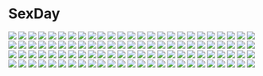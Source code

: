 # SexDay
![](https://konachan.com/image/6b3cfcdcef5cc376a589ba6a2bde452a/Konachan.com%20-%2064138%20aqua_eyes%20bra%20crying%20flowers%20headphones%20megurine_luka%20pantyhose%20purple_hair%20sism%20skirt%20underwear%20vocaloid.jpg)
![](https://konachan.com/jpeg/2fe840fb35e97e0d0922ad4831751807/Konachan.com%20-%20115156%20animal%20elin%20rabbit%20ricci%20tera_online.jpg)
![](https://konachan.com/image/3a2a4aa037e95ce290f0e9943f4b6a07/Konachan.com%20-%20133985%20blonde_hair%20futaba_anzu%20icywood%20idolmaster%20idolmaster_cinderella_girls%20vibrator.jpg)
![](https://konachan.com/image/d8426fcad1e5e6631fa72173490a228f/Konachan.com%20-%2088251%20breasts%20cleavage%20happoubi_jin%20tagme%20towel.jpg)
![](https://konachan.com/jpeg/00d58599746e9f139ccbbf2f206c4a9f/Konachan.com%20-%20257876%20anthropomorphism%20breasts%20clouds%20dress%20fang%20gloves%20gray_hair%20long_hair%20orange_eyes%20pantyhose%20school_uniform%20skintight%20sky%20tagme_%28artist%29%20tie%20weapon.jpg)
![](https://konachan.com/image/42786bb15fae5bd237f0319a69d838e6/Konachan.com%20-%2047340%20aliasing%20delusion_overdose%20flowers%20japanese_clothes%20katana%20kimono%20konpaku_youmu%20sword%20touhou%20weapon.jpg)
![](https://konachan.com/jpeg/ead14f5219a4149bd2bcebe99aa24ade/Konachan.com%20-%20262437%20animal_ears%20aqua_eyes%20ass%20barbariank%20breasts%20foxgirl%20headband%20japanese_clothes%20nopan%20original%20ribbons%20tail%20thighhighs%20transparent%20white_hair.jpg)
![](https://konachan.com/jpeg/c22337f68bfe9e7ee6c5e6962201680d/Konachan.com%20-%20169901%20flowers%20game_cg%20long_hair%20minori%20natsuzora_no_perseus%20night%20orange_eyes%20petals%20ribbons%20school_uniform%20shouna_mitsuishi%20skirt%20thighhighs%20toono_ren.jpg)
![](https://konachan.com/image/2a9d536f9d0ccbca24ab149441688941/Konachan.com%20-%2092416%20purple_software%20waitress.jpg)
![](https://konachan.com/image/65101a9615e84a2fa2ce2d7f0c6b364d/Konachan.com%20-%2058478%20clannad%20furukawa_nagisa%20furukawa_sanae.jpg)
![](https://konachan.com/jpeg/cfbb7dd750d278563d5e44c7aaacda04/Konachan.com%20-%20286532%202girls%20black_hair%20chiyonekoko%20demon%20foxgirl%20green_eyes%20horns%20kiss%20long_hair%20original%20panties%20short_hair%20skirt%20tail%20underwear%20yellow_eyes%20yuri.jpg)
![](https://konachan.com/image/f5cc34bc15ada365c29ac1b9f3d323ff/Konachan.com%20-%2051984%20red_hair%20shirt_lift%20tengen_toppa_gurren_lagann%20underboob%20vector%20yellow_eyes%20yoko_littner.jpg)
![](https://konachan.com/jpeg/7e6586980c557cb69d0acafa8963effa/Konachan.com%20-%20284983%20aliasing%20amafuyu%20apple%20blonde_hair%20blush%20bubbles%20candy%20food%20fruit%20green_eyes%20japanese_clothes%20loli%20mask%20original%20ponytail%20strawberry%20wristwear%20yukata.jpg)
![](https://konachan.com/image/71a8f739cf3cc70f16082bef1777c854/Konachan.com%20-%2073154%20akashio%20komeiji_satori%20panties%20purple%20thighhighs%20touhou%20underwear.jpg)
![](https://konachan.com/image/b6e8b8a369df5b17b62f471472c2d999/Konachan.com%20-%20142643%20black_eyes%20black_hair%20blush%20brown_hair%20fan%20food%20glasses%20ice_cream%20long_hair%20original%20ponytail%20purple_eyes%20school_uniform%20short_hair%20taka_%28tsmix%29.jpg)
![](https://konachan.com/jpeg/cbc6a44c2eee0eb292b6f959a3ad84d2/Konachan.com%20-%20181459%20beach%20bikini%20blue_hair%20bow%20breasts%20cleavage%20clouds%20fang%20glasses%20group%20headband%20long_hair%20navel%20ponytail%20ribbons%20scan%20sky%20swimsuit%20twins%20water%20wink.jpg)
![](https://konachan.com/jpeg/38963ce09b866284b97d749b03899b01/Konachan.com%20-%20194621%202girls%20black_hair%20blush%20bra%20breasts%20cleavage%20kantoku%20open_shirt%20original%20panties%20scan%20school_uniform%20skirt%20striped_panties%20thighhighs%20underwear.jpg)
![](https://konachan.com/jpeg/831947b7f6b19bb3496ee96f8579a4a6/Konachan.com%20-%20243531%202girls%20love_live%21_school_idol_project%20tagme_%28artist%29%20toujou_nozomi%20yazawa_nico.jpg)
![](https://konachan.com/image/f2d0583db5ee2def9a556b6182a62177/Konachan.com%20-%20194713%20blonde_hair%20blush%20clouds%20fireworks%20gloves%20green_eyes%20hat%20juh-juh%20long_hair%20original%20scarf%20signed%20sky.jpg)
![](https://konachan.com/image/ba6e2e72526115a8f01738b2cad042e1/Konachan.com%20-%20248671%20barefoot%20dark%20fate_%28series%29%20flowers%20headdress%20horns%20navel%20nipples%20nude%20paintrfiend%20purple_eyes%20purple_hair%20pussy%20short_hair%20umbrella%20water.jpg)
![](https://konachan.com/image/c8035754ffdefadc1ab47c4e869de7e7/Konachan.com%20-%20150555%20animal_ears%20hat%20original%20scarf%20school_uniform%20staff%20sword%20tokiti%20weapon%20wings%20witch_hat.jpg)
![](https://konachan.com/jpeg/b7debc84abe0d7318259d6f14db94027/Konachan.com%20-%20284005%20ass%20barefoot%20blonde_hair%20blush%20breasts%20fairy%20forest%20game_cg%20long_hair%20nipples%20nude%20pointed_ears%20purple_eyes%20seek_girl%20tagme_%28artist%29%20tree%20wings.jpg)
![](https://konachan.com/image/7251fcb3997201965daf29fbd428f0c7/Konachan.com%20-%20102755%202girls%20blue_eyes%20blue_hair%20brown_eyes%20brown_hair%20butterfly%20dress%20hat%20headphones%20magnet_%28vocaloid%29%20microphone%20mtu%20vocaloid%20wink.jpg)
![](https://konachan.com/image/6cd289a87e80bca477c13d0863d4ce0d/Konachan.com%20-%2093968%20animal_ears%20book%20brown_eyes%20brown_hair%20bunny_ears%20bunnygirl%20dress%20flowers%20loli%20north_abyssor%20ribbons.jpg)
![](https://konachan.com/image/4bb665e640290cd052cbaa35fc7f7e1f/Konachan.com%20-%20191817%20animal%20barefoot%20fish%20hatsune_miku%20holmesa%20school_uniform%20stars%20twintails%20vocaloid%20water.jpg)
![](https://konachan.com/jpeg/12f61eb519cf1e9a9dace6a0c83f6cb1/Konachan.com%20-%20170386%20animal%20bird%20cat%20clouds%20forest%20original%20planet%20scenic%20third-party_edit%20tree%20water%20watermark.jpg)
![](https://konachan.com/jpeg/e6b2e6a895fea48e001abb7475d6ff60/Konachan.com%20-%20268061%20animal%20bird%20black_hair%20blindfold%20gyup%20horns%20monochrome%20nude%20original%20short_hair%20skull.jpg)
![](https://konachan.com/image/0682ab2d8765553c77c7d70f3e618c54/Konachan.com%20-%20104492%20animal%20blue_hair%20cat%20daniel%20long_hair%20momo_%28shinigami_no_ballad%29%20ribbons%20shinigami_no_ballad%20thighhighs%20third-party_edit%20white_hair.jpg)
![](https://konachan.com/jpeg/63006a86a455bd4d890d18ea6d060143/Konachan.com%20-%20197531%20ass%20black_hair%20blue_eyes%20blush%20breasts%20brown_hair%20cameltoe%20cleavage%20long_hair%20panties%20pantyhose%20red_eyes%20short_hair%20thighhighs%20topless%20underwear.jpg)
![](https://konachan.com/jpeg/2a926e6ea0c81bd1064c067226b36604/Konachan.com%20-%20263969%20animal%20blue_hair%20blush%20brown_eyes%20bubbles%20fish%20nanaminn%20original%20school_uniform%20underwater%20water.jpg)
![](https://konachan.com/image/cb9fd6cc5e95b1d5b4cb25a9c59f7db6/Konachan.com%20-%2084048%20dragon_quest%20flora%27s_daughter%20loli%20moonknives%20sword%20weapon.jpg)
![](https://konachan.com/jpeg/cf4cc3f3a5adf97753a31b803aa7310d/Konachan.com%20-%20226087%20ass%20astronauts%20blush%20breast_hold%20breasts%20censored%20fingering%20game_cg%20green_eyes%20green_hair%20long_hair%20navel%20nipples%20nude%20pussy%20pussy_juice%20rozea%20shower.jpg)
![](https://konachan.com/image/f739026bc41e0024f9602a974704a487/Konachan.com%20-%20111909%20animal_ears%20anthropomorphism%20blonde_hair%20breasts%20cleavage%20os-tan%20third-party_edit%20white.jpg)
![](https://konachan.com/image/d861f5146978f778627b3c2fcb1c747b/Konachan.com%20-%20185806%20barefoot%20brown_hair%20green_eyes%20logo%20long_hair%20minori%20sakurai_mayura%20school_uniform%20socks%20soreyori_no_prologue%20tagme_%28artist%29%20water%20watermark%20wet.jpg)
![](https://konachan.com/image/2f113f7d02de208c43b05b5903504121/Konachan.com%20-%20105074%20blue_hair%20dress%20flowers%20kayaba_akaneko%20male%20petals%20rui_wa_tomo_wo_yobu%20saeki_hokuto%20trap%20wakutsu_tomo.jpg)
![](https://konachan.com/jpeg/5083cb9f90987db1fc31fcce9ac26660/Konachan.com%20-%20274422%20bow%20brown_hair%20cropped%20cuna_%28qunya%29%20dangan-ronpa%20gradient%20harukawa_maki%20long_hair%20new_dangan-ronpa_v3%20red_eyes%20school_uniform%20twintails.jpg)
![](https://konachan.com/image/9296e864097b601744c1e6437f7593f1/Konachan.com%20-%2047524%20dress%20gloves%20purple_hair%20signed%20sword%20tagme%20twintails%20weapon.jpg)
![](https://konachan.com/image/5744c19515b3a22bb350cf2bf77925d9/Konachan.com%20-%2077264%20blush%20carnelian%20dress%20ribbons%20summer%20tagme%20twintails.jpg)
![](https://konachan.com/jpeg/52da2b4c648c891c3206ae3827d1c811/Konachan.com%20-%2080935%20animal_ears%20dress%20green_eyes%20group%20houjuu_nue%20kumoi_ichirin%20kusakanmuri%20mousegirl%20nazrin%20red_eyes%20spear%20toramaru_shou%20touhou%20unzan%20weapon.jpg)
![](https://konachan.com/jpeg/cda360f9f296bb7a1355a7731a12f66e/Konachan.com%20-%20255598%202girls%20black_hair%20blonde_hair%20bow%20gloves%20green_eyes%20headdress%20long_hair%20miyoshi_karin%20petals%20piza_rokumai%20ponytail%20shoujo_ai%20suit%20wedding.jpg)
![](https://konachan.com/jpeg/2277a0ffca0267fc43b0e640a79e779b/Konachan.com%20-%20155300%202girls%20black_hair%20breasts%20cameltoe%20censored%20fingering%20game_cg%20gray_eyes%20nipples%20pussy%20red_eyes%20red_hair%20spread_legs%20tagme%20tel-o%20yatagarasu%20yuri.jpg)
![](https://konachan.com/jpeg/c4cf3752991141302cae8370a340f82f/Konachan.com%20-%20252440%20clouds%20kneehighs%20male%20mocha_%28cotton%29%20original%20reflection%20school_uniform%20short_hair%20signed%20skirt%20sky%20tree%20water.jpg)
![](https://konachan.com/image/2772988d54efb219777a24a841fc9adb/Konachan.com%20-%20143882%202girls%20blood%20boots%20braids%20gray_hair%20izayoi_sakuya%20knife%20maid%20minakata_sunao%20red_eyes%20short_hair%20thighhighs%20torn_clothes%20touhou%20vampire%20weapon%20wings.jpg)
![](https://konachan.com/image/5be5803727f30a4a2a94a8114e86eb1a/Konachan.com%20-%2072150%20black_hair%20blonde_hair%20celty_sturluson%20durarara%21%21%20heiwajima_shizuo%20kida_masaomi%20school_uniform%20scythe%20short_hair%20skirt%20sonohara_anri%20tie%20weapon.jpg)
![](https://konachan.com/image/38e9dbb41b490b838a3908fba3c0cf04/Konachan.com%20-%2061428%20close%20suzumiya_haruhi%20suzumiya_haruhi_no_yuutsu.jpg)
![](https://konachan.com/image/7fef75d234378b7afd05164161082fda/Konachan.com%20-%2063975%20favorite%20game_cg%20hoshizora_no_memoria%20tagme.jpg)
![](https://konachan.com/image/4f25cb72d101e3af19f5e90f30b2d96b/Konachan.com%20-%20140186%20blood%20brown_hair%20censored%20escu%3Ade%20game_cg%20gurenka%20nagatsuki_fumika%20nekonyan%20open_shirt%20penis%20pussy%20pussy_juice%20sex%20short_hair.jpg)
![](https://konachan.com/image/6cf3ed3b17d525c44961009f2abf0c28/Konachan.com%20-%2056525%20hirasawa_yui%20k-on%21%20yoshiwo.jpg)
![](https://konachan.com/image/2202f7cf703ecbba76c90f9dafc7cade/Konachan.com%20-%20141468%20blonde_hair%20cherry_blossoms%20dress%20flowers%20jpeg_artifacts%20original%20shino_%28lunar_crescent%29%20short_hair%20silhouette%20spring.jpg)
![](https://konachan.com/image/3412bd3a71fd632881bcd4dee5bbc228/Konachan.com%20-%2092306%20flowers%20headphones%20long_hair%20monochrome%20original%20scarf%20sketch%20skirt.jpg)
![](https://konachan.com/image/91daa7c664ce83b710ed7d1f367f3dae/Konachan.com%20-%20279815%20blue_eyes%20bra%20breasts%20cleavage%20dressing%20fuu_%28fuore%29%20long_hair%20mirror%20nakano_itsuki%20navel%20pink_hair%20reflection%20shirt_lift%20skirt%20underwear.jpg)
![](https://konachan.com/image/ac784b7a8d4783e3d36ac6467aab0ec6/Konachan.com%20-%20305622%202girls%20ass%20blonde_hair%20cameltoe%20long_hair%20niliu_chahui%20original%20panties%20pussy_juice%20red_eyes%20ribbons%20thighhighs%20tokisaki_mio%20underwear%20white_hair.jpg)
![](https://konachan.com/image/8af814e75c0b248536eaedf5aaaa63ed/Konachan.com%20-%208719%20touhou%20wriggle_nightbug.jpg)
![](https://konachan.com/jpeg/9fa84a604cbfd599f2d2c7707f106657/Konachan.com%20-%2027392%20azumanga_daioh%20takino_tomo.jpg)
![](https://konachan.com/image/44163edaed3822a5fd0a34ec8ea70897/Konachan.com%20-%20268529%20hakurei_reimu%20touhou%20yurara_%28aroma42enola%29.jpg)
![](https://konachan.com/jpeg/4ae054a7aae83bc892f5a7ab5941d647/Konachan.com%20-%20245484%20animal_ears%20blonde_hair%20bow%20brown_eyes%20clouds%20foxgirl%20gloves%20gray_hair%20kemono_friends%20long_hair%20pantyhose%20skirt%20sky%20snow%20tail%20tree%20usa_b.jpg)
![](https://konachan.com/image/d1a1444de9c4eaf3fd098ce31ad16e63/Konachan.com%20-%2098178%20barefoot%20blonde_hair%20gray_eyes%20jpeg_artifacts%20kagamine_len%20kagamine_rin%20male%20short_hair%20vocaloid.jpg)
![](https://konachan.com/jpeg/9e7e9348a7fe7e5927621c10c2eb0871/Konachan.com%20-%20237980%20animal%20aqua_eyes%20arami_o_8%20blush%20breasts%20butterfly%20crab%20dress%20fang%20food%20gloves%20gray_hair%20hat%20headdress%20loli%20long_hair%20maid%20nopan%20shorts%20waifu2x%20wink.jpg)
![](https://konachan.com/image/876b5a9973568ab1ab9efe450aba4d88/Konachan.com%20-%20218902%20aqua_eyes%20charizard%20crossover%20gloves%20hat%20kousaka_honoka%20mega_charizard_y%20orange_hair%20parody%20pokemon%20polychromatic%20ponytail%20popii_%28yuuta679%29.jpg)
![](https://konachan.com/image/83d9d2fd471a394a1bb2180f2cc3aa28/Konachan.com%20-%2092950%20celty_sturluson%20durarara%21%21%20heiwajima_shizuo%20kadota_kyohei%20kida_masaomi%20kishitani_shinra%20orihara_izaya%20ryuugamine_mikado%20sonohara_anri.jpg)
![](https://konachan.com/jpeg/0cfa9815ff9aab7f9e15be7b1bad7213/Konachan.com%20-%20178642%202girls%20book%20breasts%20cleavage%20grass%20gray_eyes%20leaves%20long_hair%20moon%20night%20original%20short_hair%20skirt%20sky%20stars%20sunset%20tree%20water%20white_hair%20yellow_eyes.jpg)
![](https://konachan.com/image/0681595e080dae75b06f56532d40b84b/Konachan.com%20-%2050036%20akiyama_mio%20k-on%21%20maid%20thighhighs.jpg)
![](https://konachan.com/image/00f17cd57c127b30164c79840ebab65e/Konachan.com%20-%2035897%20blue_eyes%20ef%20food%20hayama_mizuki%20nanao_naru%20pocky%20school_uniform.jpg)
![](https://konachan.com/image/ad64f1a8e8a273651acca5a5defd91fb/Konachan.com%20-%2069957%20animal%20black_hair%20blue_hair%20brown_hair%20green_eyes%20long_hair%20mouse%20mousegirl%20nazrin%20red_eyes%20red_hair%20short_hair%20skirt%20tail%20thighhighs%20tie%20touhou%20wink.jpg)
![](https://konachan.com/jpeg/e5fd575b3ce2b11b6343adb3d8085d5b/Konachan.com%20-%20296060%20breasts%20cameltoe%20cropped%20dk_senie%20dress%20green_eyes%20long_hair%20magic%20nipples%20no_bra%20panties%20sword%20tie%20underwear%20waifu2x%20weapon%20white_hair%20yu-gi-oh.jpg)
![](https://konachan.com/image/4231bb595c26aafd0bfd047e63317610/Konachan.com%20-%2057890%20color_%28artist%29%20hatsune_miku%20kagamine_len%20kagamine_rin%20male%20signed%20vocaloid.jpg)
![](https://konachan.com/image/45d274b0e895f6b3a08588817c3422fe/Konachan.com%20-%20186035%20blue_hair%20boots%20breasts%20cleavage%20gloves%20judith%20knife%20long_hair%20navel%20pink_eyes%20pointed_ears%20purple_hair%20spear%20tales_of_vesperia%20weapon%20white.jpg)
![](https://konachan.com/image/5abad46f5c6dc8aec3f8da0355f08272/Konachan.com%20-%20221190%20blue_eyes%20blush%20boots%20brown_eyes%20brown_hair%20dress%20footjob%20hoodie%20long_hair%20panties%20phone%20short_hair%20shorts%20skirt%20socks%20thighhighs%20underwear%20yuri.jpg)
![](https://konachan.com/jpeg/f0dd2999463bbf76f4a6e20031b86846/Konachan.com%20-%20253318%20animal%20ayase_eri%20blush%20bow%20cat%20hat%20hiro9779%20moon%20pumpkin%20purple_eyes%20red_hair%20ribbons%20short_hair%20silhouette%20sonoda_umi%20witch_hat%20yazawa_nico.jpg)
![](https://konachan.com/image/2c902904f93d4117b69a4fbc9a2cb7ba/Konachan.com%20-%2011821%20tagme.jpg)
![](https://konachan.com/image/fc6cb2e62526dca06a689359f89f0b77/Konachan.com%20-%20122957%20chibi%20ikamusume%20shinryaku%21_ikamusume%20yume_shokunin.jpg)
![](https://konachan.com/image/61c0707f1e17520a268600987ee76c2f/Konachan.com%20-%2041533%20animal_ears%20blush%20doggirl%20school_swimsuit%20skirt%20swimsuit%20tagme%20tail%20thighhighs.jpg)
![](https://konachan.com/image/b8992f1c2a9168990344101940e7b128/Konachan.com%20-%20112540%20baka_to_test_to_shoukanjuu%20kudou_aiko%20vector.jpg)
![](https://konachan.com/jpeg/71c41eede460e1d44d111527365f49fd/Konachan.com%20-%20279062%20animal_ears%20black_hair%20brown_eyes%20catgirl%20dargo%20kashiwazaki_shiori%20long_hair%20navel%20princess_connect%21%20skirt%20tail%20waifu2x.jpg)
![](https://konachan.com/image/f0f4c852bd5b8b2cae501bb24b737d04/Konachan.com%20-%20130627%20akitake_seiichi%20animal%20cat%20food%20fruit%20hakase_%28nichijou%29%20ice_cream%20nichijou%20sakamoto_%28nichijou%29%20scan%20shinonome_nano%20water%20watermelon.jpg)
![](https://konachan.com/image/dadc2faa44011fa815ab62bebe3351ec/Konachan.com%20-%20253289%20animal%20bird%20black_hair%20flowers%20higanbana_%28onmyouji%29%20kikivi%20long_hair%20mask%20ofuda%20onmyouji%20red_eyes.jpg)
![](https://konachan.com/jpeg/eb48bb1cbcb0a1f5aab5c8bebfd7caa8/Konachan.com%20-%2072124%20baka_to_test_to_shoukanjuu%20chibi%20himeji_mizuki%20kinoshita_hideyoshi%20male%20sakamoto_yuuji%20shimada_minami%20trap%20tsuchiya_kouta%20yoshii_akihisa.jpg)
![](https://konachan.com/image/82ab789176aff1db80c0a81de2198b5a/Konachan.com%20-%20300353%20anthropomorphism%20azur_lane%20blush%20censored%20close%20fellatio%20gensui%20penis%20prince_of_wales_%28azur_lane%29.jpg)
![](https://konachan.com/jpeg/ff33327ca3fcbe17ea142f784a455c34/Konachan.com%20-%20243035%20blush%20breasts%20game_cg%20komeshiro_kasu%20long_hair%20nipples%20no_bra%20nopan%20pink_eyes%20pink_hair%20sex%20tachibana_nonoka%20unisonshift.jpg)
![](https://konachan.com/image/f22f26599897a8f5003aea3d070135bf/Konachan.com%20-%20207018%20breasts%20cleavage%20danhu%20eloa%20group%20headdress%20logo%20male%20pointed_ears%20sky%20spear%20sword%20thighhighs%20weapon.jpg)
![](https://konachan.com/image/ca2242d12743211828d78c1f93e1a8ed/Konachan.com%20-%20147265%20aircraft%20blue_hair%20clouds%20mechagirl%20original%20pinakes%20sky.jpg)
![](https://konachan.com/jpeg/fa35a20e7a5043281e8d116b4c806c71/Konachan.com%20-%20110199%20dress%20hatsune_miku%20petals%20vocaloid%20white.jpg)
![](https://konachan.com/image/b3aa588ec8ccd482bd96b784f2a214c6/Konachan.com%20-%2031317%20onegai_twins.jpg)
![](https://konachan.com/image/f25fcc73b1cb8ec779ae1f349172b083/Konachan.com%20-%20289547%20bell%20bow%20breasts%20cleavage%20collar%20cropped%20foxgirl%20gloves%20headdress%20kanachirou%20knife%20long_hair%20maid%20pink_hair%20tail%20tamamo_cat%20white%20yellow_eyes.jpg)
![](https://konachan.com/jpeg/31ffb4410546aa2db6c93c80cc748b1c/Konachan.com%20-%2067237%20animal%20animal_ears%20bird%20breasts%20catgirl%20choker%20cleavage%20dress%20goth-loli%20h2so4%20island_of_horizon%20lolita_fashion%20necklace%20tail.jpg)
![](https://konachan.com/image/97c00f2cdc29a1d85c2a3f4872f7d7c7/Konachan.com%20-%2061433%20gilbert_nightray%20pandora_hearts.jpg)
![](https://konachan.com/jpeg/5173b66e2c7d21472689e4eab1012182/Konachan.com%20-%20113508%20green_eyes%20japanese_clothes%20kousaku%20moon%20ninja%20tagme%20wings.jpg)
![](https://konachan.com/jpeg/07927cecb1e64371212a9b80cbe3fbe8/Konachan.com%20-%20255013%202girls%20animal_ears%20aqua_eyes%20blonde_hair%20bow%20goth-loli%20karin_%28fineyanny%29%20lolita_fashion%20long_hair%20original%20pointed_ears%20purple_eyes%20skirt%20thighhighs.jpg)
![](https://konachan.com/image/3d5193aa464f96e46700ed0ac3d7acde/Konachan.com%20-%20212181%20aliasing%20anthropomorphism%20blonde_hair%20blue_eyes%20breasts%20hat%20kantai_collection%20nejiki_rio%20pantyhose%20skirt%20thighhighs%20twintails%20uniform%20weapon%20wink.jpg)
![](https://konachan.com/image/54c2776c3857b24a6192b2c694afb1e0/Konachan.com%20-%20152139%20avatar%20blue%20blue_eyes%20brown_hair%20gradient%20korra%20water.jpg)
![](https://konachan.com/image/9024f91c0af6ff69073e372378282faa/Konachan.com%20-%20191730%20blonde_hair%20hen_koi_ooyoso_kuro_rekishi%20jpeg_artifacts%20kataoka_minako%20long_hair%20mitsumomo_mamu%20red_eyes%20school_uniform.jpg)
![](https://konachan.com/image/95622f1623bf4d20535986204ebab031/Konachan.com%20-%20184265%20animal_ears%20blonde_hair%20blue_eyes%20bow%20dress%20elbow_gloves%20gloves%20instrument%20original%20qghy%20short_hair%20violin.jpg)
![](https://konachan.com/image/e42278e9f97ca30bfad56a91f74db88e/Konachan.com%20-%20274073%20bed%20blush%20breasts%20green_eyes%20hoodie%20kibasuke%20long_hair%20navel%20nipples%20no_bra%20nopan%20original%20ponytail%20red_hair%20shirt_lift%20shorts.jpg)
![](https://konachan.com/image/be5b38c85f425845eea2fdbb91abc8f2/Konachan.com%20-%20218304%20animated%20bed%20blush%20breasts%20censored%20corset%20demon%20game_cg%20gloves%20horns%20long_hair%20nipples%20nopan%20penis%20pink_hair%20sayori%20sex%20smile%20succubus%20wet%20wings.gif)
![](https://konachan.com/jpeg/d4d9f14c045228b1039cfb756176f7fe/Konachan.com%20-%2088211%20ass%20game_cg%20garnet_erin%20nopan%20pointed_ears%20shukufuku_no_campanella%20tagme%20windmill_oasis.jpg)
![](https://konachan.com/image/6fdb281446ddea3ae8ee5129c272c61a/Konachan.com%20-%2023770%20hoshi_no_koe.jpg)
![](https://konachan.com/jpeg/6da24c94ebbdf1b9e9ae795153d9d7c4/Konachan.com%20-%20182074%20anus%20ass%20bed%20blue_eyes%20corset%20eiyuu_senki_gold%20game_cg%20gloves%20nopan%20oyari_ashito%20pussy%20pussy_juice%20spread_legs%20thighhighs%20uncensored%20wet%20white_hair.jpg)
![](https://konachan.com/image/e5e29d8550cfacee737f65299724a68f/Konachan.com%20-%20234208%202girls%20animal_ears%20bed%20catgirl%20cropped%20dress%20haneru%20long_hair%20no_bra%20panties%20petals%20pink_hair%20red_hair%20see_through%20sleeping%20tail%20underwear.jpg)
![](https://konachan.com/image/d6f785bc06db4e197ab542e74d2ff31b/Konachan.com%20-%20224179%20blonde_hair%20eredhen%20junko%20red_eyes%20touhou.jpg)
![](https://konachan.com/image/f64076fc179b7dc3d774b0c3d5d38a25/Konachan.com%20-%20304445%20censored%20erys_jerand%20footjob%20panties%20pantyhose%20penis%20sblack%20skirt_lift%20star_ocean%20star_ocean%3A_anamnesis%20underwear%20wings.jpg)
